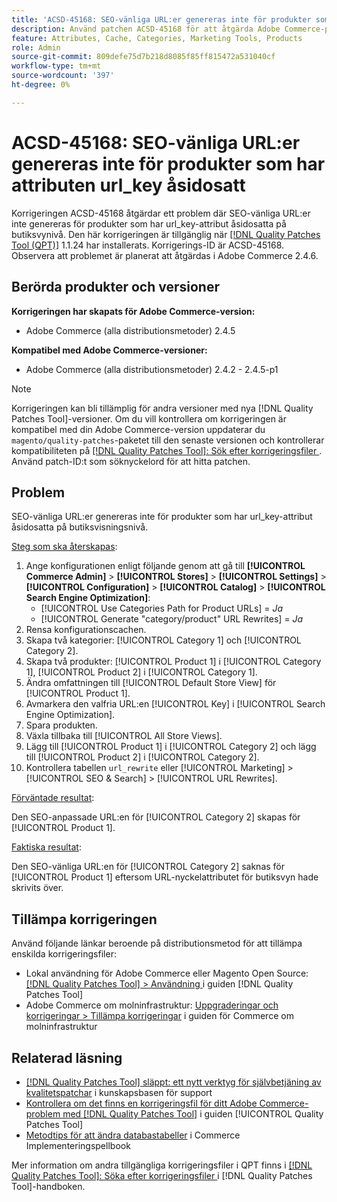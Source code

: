 ```yaml
---
title: 'ACSD-45168: SEO-vänliga URL:er genereras inte för produkter som har åsidosatt attributen url_key'
description: Använd patchen ACSD-45168 för att åtgärda Adobe Commerce-problemet där SEO-vänliga URL:er inte genereras för produkter som har attributen url_key åsidosatt på butiksvisningsnivå.
feature: Attributes, Cache, Categories, Marketing Tools, Products
role: Admin
source-git-commit: 809defe75d7b218d8085f85ff815472a531040cf
workflow-type: tm+mt
source-wordcount: '397'
ht-degree: 0%

---
```


# ACSD-45168: SEO-vänliga URL:er genereras inte för produkter som har attributen url_key åsidosatt

Korrigeringen ACSD-45168 åtgärdar ett problem där SEO-vänliga URL:er inte genereras för produkter som har url_key-attribut åsidosatta på butiksvynivå. Den här korrigeringen är tillgänglig när [[!DNL Quality Patches Tool (QPT)]](https://experienceleague.adobe.com/en/docs/commerce-knowledge-base/kb/announcements/commerce-announcements/magento-quality-patches-released-new-tool-to-self-serve-quality-patches) 1.1.24 har installerats. Korrigerings-ID är ACSD-45168. Observera att problemet är planerat att åtgärdas i Adobe Commerce 2.4.6.

## Berörda produkter och versioner

**Korrigeringen har skapats för Adobe Commerce-version:**

* Adobe Commerce (alla distributionsmetoder) 2.4.5

**Kompatibel med Adobe Commerce-versioner:**

* Adobe Commerce (alla distributionsmetoder) 2.4.2 - 2.4.5-p1

>[!NOTE]
>
>Korrigeringen kan bli tillämplig för andra versioner med nya [!DNL Quality Patches Tool]-versioner. Om du vill kontrollera om korrigeringen är kompatibel med din Adobe Commerce-version uppdaterar du `magento/quality-patches`-paketet till den senaste versionen och kontrollerar kompatibiliteten på [[!DNL Quality Patches Tool]: Sök efter korrigeringsfiler ](https://experienceleague.adobe.com/tools/commerce-quality-patches/index.html). Använd patch-ID:t som söknyckelord för att hitta patchen.

## Problem

SEO-vänliga URL:er genereras inte för produkter som har url_key-attribut åsidosatta på butiksvisningsnivå.

<u>Steg som ska återskapas</u>:

1. Ange konfigurationen enligt följande genom att gå till **[!UICONTROL Commerce Admin]** > **[!UICONTROL Stores]** > **[!UICONTROL Settings]** > **[!UICONTROL Configuration]** > **[!UICONTROL Catalog]** > **[!UICONTROL Search Engine Optimization]**:
   * [!UICONTROL Use Categories Path for Product URLs] = *Ja*
   * [!UICONTROL Generate "category/product" URL Rewrites] = *Ja*
1. Rensa konfigurationscachen.
1. Skapa två kategorier: [!UICONTROL Category 1] och [!UICONTROL Category 2].
1. Skapa två produkter: [!UICONTROL Product 1] i [!UICONTROL Category 1], [!UICONTROL Product 2] i [!UICONTROL Category 1].
1. Ändra omfattningen till [!UICONTROL Default Store View] för [!UICONTROL Product 1].
1. Avmarkera den valfria URL:en [!UICONTROL Key] i [!UICONTROL Search Engine Optimization].
1. Spara produkten.
1. Växla tillbaka till [!UICONTROL All Store Views].
1. Lägg till [!UICONTROL Product 1] i [!UICONTROL Category 2] och lägg till [!UICONTROL Product 2] i [!UICONTROL Category 2].
1. Kontrollera tabellen `url_rewrite` eller [!UICONTROL Marketing] > [!UICONTROL SEO & Search] > [!UICONTROL URL Rewrites].

<u>Förväntade resultat</u>:

Den SEO-anpassade URL:en för [!UICONTROL Category 2] skapas för [!UICONTROL Product 1].

<u>Faktiska resultat</u>:

Den SEO-vänliga URL:en för [!UICONTROL Category 2] saknas för [!UICONTROL Product 1] eftersom URL-nyckelattributet för butiksvyn hade skrivits över.

## Tillämpa korrigeringen

Använd följande länkar beroende på distributionsmetod för att tillämpa enskilda korrigeringsfiler:

* Lokal användning för Adobe Commerce eller Magento Open Source: [[!DNL Quality Patches Tool] > Användning ](/help/tools/quality-patches-tool/usage.md) i guiden [!DNL Quality Patches Tool]
* Adobe Commerce om molninfrastruktur: [Uppgraderingar och korrigeringar > Tillämpa korrigeringar](https://experienceleague.adobe.com/docs/commerce-cloud-service/user-guide/develop/upgrade/apply-patches.html) i guiden för Commerce om molninfrastruktur

## Relaterad läsning

* [[!DNL Quality Patches Tool] släppt: ett nytt verktyg för självbetjäning av kvalitetspatchar](https://experienceleague.adobe.com/en/docs/commerce-knowledge-base/kb/announcements/commerce-announcements/magento-quality-patches-released-new-tool-to-self-serve-quality-patches) i kunskapsbasen för support
* [Kontrollera om det finns en korrigeringsfil för ditt Adobe Commerce-problem med  [!DNL Quality Patches Tool]](/help/tools/quality-patches-tool/patches-available-in-qpt/check-patch-for-magento-issue-with-magento-quality-patches.md) i guiden [!UICONTROL Quality Patches Tool]
* [Metodtips för att ändra databastabeller](https://experienceleague.adobe.com/en/docs/commerce-operations/implementation-playbook/best-practices/development/modifying-core-and-third-party-tables#why-adobe-recommends-avoiding-modifications) i Commerce Implementeringspellbook

Mer information om andra tillgängliga korrigeringsfiler i QPT finns i [[!DNL Quality Patches Tool]: Söka efter korrigeringsfiler ](https://experienceleague.adobe.com/tools/commerce-quality-patches/index.html) i [!DNL Quality Patches Tool]-handboken.

